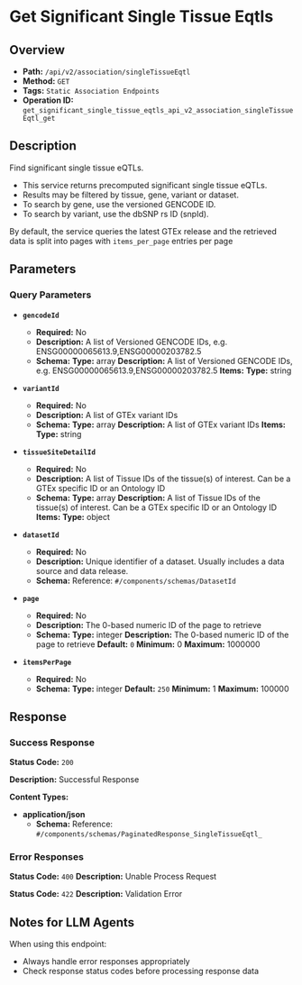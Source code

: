 # Get Significant Single Tissue Eqtls

## Overview
- **Path:** `/api/v2/association/singleTissueEqtl`
- **Method:** `GET`
- **Tags:** `Static Association Endpoints`
- **Operation ID:** `get_significant_single_tissue_eqtls_api_v2_association_singleTissueEqtl_get`

## Description
Find significant single tissue eQTLs.

- This service returns precomputed significant single tissue eQTLs.
- Results may be filtered by tissue, gene, variant or dataset.
- To search by gene, use the versioned GENCODE ID.
- To search by variant, use the dbSNP rs ID (snpId).

By default, the service queries the latest GTEx release and the retrieved data is split
into pages with `items_per_page` entries per page

## Parameters

### Query Parameters

- **`gencodeId`**
  - **Required:** No
  - **Description:** A list of Versioned GENCODE IDs, e.g. ENSG00000065613.9,ENSG00000203782.5
  - **Schema:** **Type:** array
**Description:** A list of Versioned GENCODE IDs, e.g. ENSG00000065613.9,ENSG00000203782.5
**Items:** **Type:** string

- **`variantId`**
  - **Required:** No
  - **Description:** A list of GTEx variant IDs
  - **Schema:** **Type:** array
**Description:** A list of GTEx variant IDs
**Items:** **Type:** string

- **`tissueSiteDetailId`**
  - **Required:** No
  - **Description:** A list of Tissue IDs of the tissue(s) of interest. Can be a GTEx specific ID or an Ontology ID
  - **Schema:** **Type:** array
**Description:** A list of Tissue IDs of the tissue(s) of interest. Can be a GTEx specific ID or an Ontology ID
**Items:** **Type:** object

- **`datasetId`**
  - **Required:** No
  - **Description:** Unique identifier of a dataset. Usually includes a data source and data release.
  - **Schema:** Reference: `#/components/schemas/DatasetId`

- **`page`**
  - **Required:** No
  - **Description:** The 0-based numeric ID of the page to retrieve
  - **Schema:** **Type:** integer
**Description:** The 0-based numeric ID of the page to retrieve
**Default:** `0`
**Minimum:** 0
**Maximum:** 1000000

- **`itemsPerPage`**
  - **Required:** No
  - **Schema:** **Type:** integer
**Default:** `250`
**Minimum:** 1
**Maximum:** 100000

## Response

### Success Response
**Status Code:** `200`

**Description:** Successful Response

**Content Types:**
- **application/json**
  - **Schema:** Reference: `#/components/schemas/PaginatedResponse_SingleTissueEqtl_`

### Error Responses

**Status Code:** `400`
**Description:** Unable Process Request

**Status Code:** `422`
**Description:** Validation Error

## Notes for LLM Agents

When using this endpoint:
- Always handle error responses appropriately
- Check response status codes before processing response data